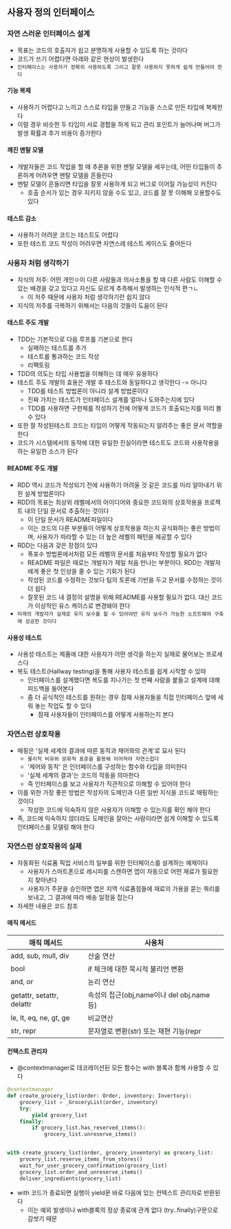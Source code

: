 ## 사용자 정의 인터페이스

### 자연 스러운 인터페이스 설계

- 목표는 코드의 호출자가 쉽고 분명하게 사용할 수 있도록 하는 것이다
- 코드가 쓰기 어렵다면 아래와 같은 현상이 발생한다
- `인터페이스는 사용자가 정확히 사용하도록 그리고 잘못 사용하지 못하게 쉽게 만들어야 한다 `

#### 기능 복제

- 사용하기 어렵다고 느끼고 스스로 타입을 만들고 기능을 스스로 만든 타입에 복제한다
- 이럴 경우 비슷한 두 타입이 서로 경합을 하게 되고 관리 포인트가 늘어나며 버그가 발생 확률과 추가 비용이 증가한다

#### 깨진 멘탈 모델

- 개발자들은 코드 작업을 할 때 추론을 위한 멘탈 모델을 세우는데, 어떤 타입들이 추론하게 어려우면 멘탈 모델을 흔들린다
- 멘탈 모델이 흔들리면 타입을 잘못 사용하게 되고 버그로 이어질 가능성이 커진다
    - 호출 순서가 있는 경우 지키지 않을 수도 있고, 코드를 잘 못 이해해 오용할수도 있다

#### 테스트 감소

- 사용하기 어려운 코드는 테스트도 어렵다
- 또한 테스트 코드 작성이 어려우면 자연스레 테스트 케이스도 줄어든다

### 사용자 처럼 생각하기

- 지식의 저주: 어떤 개인ㅇ이 다른 사람들과 의사소통을 할 때 다른 사람도 이해할 수 있는 배경을 갖고 있다고 자신도 모르게 추측해서 발생하는 인식적 편ㄱㄴ
    - 이 저주 때문에 사용자 처럼 생각하기란 쉽지 않다
- 지식의 저주를 극복하기 위해서는 다음의 것들이 도움이 된다

#### 테스트 주도 개발

- TDD는 기본적으로 다음 루프를 기본으로 한다
    - 실패하는 테스트를 추가
    - 테스트를 통과하는 코드 작성
    - 리팩토링
- TDD의 의도는 타입 사용법을 이해하는 데 매우 유용하다
- 테스트 주도 개발의 효용은 개발 후 테스트와 동일하다고 생각한다 -> 아니다
    - TDD를 테스트 방법론이 아니라 설계 방법론이다
    - 진짜 가치는 테스트가 인터페이스 설계를 얼마나 도와주는지에 있다
    - TDD를 사용하면 구현체를 작성하기 전에 어떻게 코드가 호출되는지를 미리 볼 수 있다
- 또한 잘 작성된테스트 코드는 타입이 어떻게 작동되는지 알려주는 좋은 문서 역할을 한다
- 코드가 시스템에서의 동작에 대한 유일한 진실이라면 테스트도 코드와 사용작용을 하는 유일한 소스가 된다

#### README 주도 개발

- RDD 역시 코드가 작성되기 전에 사용하기 어려울 것 같은 코드를 미리 알아내기 위한 설계 방법론이다
- RDD의 목표는 최상위 레벨에서의 아이디어와 중요한 코드와의 상호작용을 프로젝트 내의 단일 문서로 추출하는 것이다
    - 이 단일 문서가 README파일이다
    - 이는 코드의 다른 부분들이 어떻게 상호작용을 하는지 공식화하는 좋은 방법이며, 사용자가 따라할 수 있는 더 높은 레벨의 패턴을 제공할 수 있다
- RDD는 다음과 갖은 장점이 있다
    - 폭포수 방법론에서처럼 모든 레벨의 문서를 처음부터 작성할 필요가 없다
    - README 파일은 때로는 개발자가 제일 처음 만나는 부분이다. RDD는 개발자에게 좋은 첫 인상을 줄 수 있는 기회가 된다
    - 작성된 코드를 수정하는 것보다 팀의 토론에 기반을 두고 문서를 수정하는 것이 더 쉽다
    - 잘못된 코드 내 결정의 설명을 위해 README를 사용할 필요가 없다. 대신 코드가 이상적인 유스 케이스로 변경돼야 한다
- `미래의 개발자가 실제로 유지 보수를 할 수 있어야만 유지 보수가 가능한 소프트웨어 구축에 성공한 것이다`

#### 사용성 테스트

- 사용성 테스트는 제품에 대한 사용자가 어떤 생각을 하는지 실제로 물어보는 프로세스다
- 복도 테스트(Hallway testing)을 통해 사용자 테스트를 쉽게 시작할 수 있따
    - 인터페이스를 설계했다면 복도를 지나가는 첫 번째 사람을 붙들고 설계에 대해 피드백을 들어본다
    - 좀 더 공식적인 테스트를 원하는 경우 잠재 사용자들을 직접 인터페이스 앞에 세워 놓는 작업도 할 수 있다
        - 잠재 사용자들이 인터페이스를 어떻게 사용하는지 본다

### 자연스런 상호작용

- 매핑은 '실제 세계의 결과에 따른 동작과 제어와의 관계'로 묘사 된다
    - `물리적 비유와 문화적 표준을 활용해 이어져야 자연스럽다`
    - '제어와 동작' 은 인터페이스를 구성하는 함수와 타입을 의미한다
    - '실제 세계의 결과'는 코드의 작동을 의마한다
    - 즉 인터페이스를 보고 사용자가 직관적으로 이해할 수 있어야 한다
- 이를 위한 가장 좋은 방법은 작성자의 도메인과 다른 일반 지식을 코드로 매핑하는 것이다
    - 작성한 코드에 익숙하지 않은 사용자가 이해할 수 있는지를 확인 해야 한다
- 즉, 코드에 익숙하지 않더라도 도메인을 잘아는 사람이라면 쉽게 이해할 수 있도록 인터페이스를 모델링 해야 한다

### 자연스런 상호작용의 실제

- 자동화된 식료품 픽업 서비스의 일부를 위한 인터페이스를 설계하는 예제이다
    - 사용자가 스마트폰으로 레시피를 스캔하면 앱이 자동으로 어떤 재료가 필요한지 찾아낸다
    - 사용자가 주문을 승인하면 앱은 지역 식료품점들에 재료의 가용을 묻는 쿼리를 보내고, 그 결과에 따라 배송 일정을 잡는다
- 자세한 내용은 코드 참조

#### 매직 메서드

| 매직 메서드                    | 사용처                               |
|---------------------------|-----------------------------------|
| add, sub, mull, div       | 산술 연산                             |
| bool                      | if 체크에 대한 묵시적 불리언 변환              |
| and, or                   | 논리 연산                             |
| getattr, setattr, delattr | 속성의 접근(obj,name이나 del obj.name 등) |
| le, lt, eq, ne, gt, ge    | 비교연산                              |
| str, repr                 | 문자열로 변환(str) 또는 재현 기능(repr        |

#### 컨텍스트 관리자

- @contextmanager로 데코레이션된 모든 함수는 with 블록과 함께 사용할 수 있다

```python
@contextmanager
def create_grocery_list(order: Order, inventory: Invertory):
    grocery_list = _GroceryList(order, inventory)
    try:
        yield grocery_list
    finally:
        if grocery_list.has_reserved_items():
            grocery_list.unreserve_items()


with create_grocery_list(order, grocery_inventory) as grocery_list:
    grocery_list.reserve_items_from_stores()
    wait_for_user_grocery_confirmation(grocery_list)
    grocery_list.order_and_unreserve_items()
    deliver_ingredients(grocery_list)
```

- with 코드가 종료되면 실행이 yield문 바로 다음에 있는 컨텍스트 관리자로 반환된다
    - 이는 예외 발생이나 with블록의 정상 종료에 관계 없다 (try..finally)구문으로 감쌋기 때문